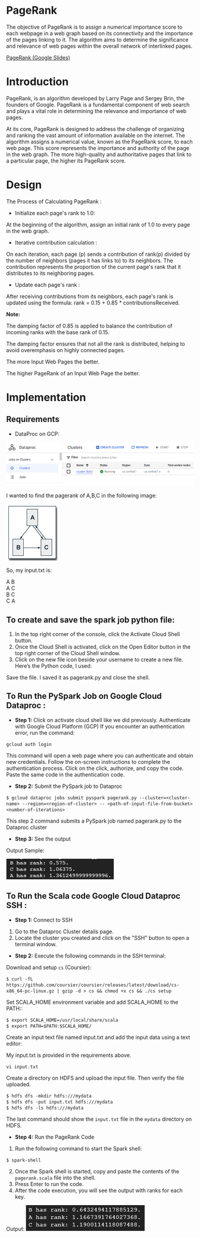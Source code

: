 # PageRank
The objective of PageRank is to assign a numerical importance score to each webpage in a web graph based on its connectivity and the importance of the pages linking to it. The algorithm aims to determine the significance and relevance of web pages within the overall network of interlinked pages.

 [PageRank (Google Slides)](https://docs.google.com/presentation/d/1IHXHAz43QLiH9H2HWAQXNT7e_2Lx1HDQ/edit?usp=sharing&ouid=100644709684739286941&rtpof=true&sd=true)
 
# Introduction

PageRank, is an algorithm developed by Larry Page and Sergey Brin, the founders of Google. PageRank is a fundamental component of web search and plays a vital role in determining the relevance and importance of web pages.

At its core, PageRank is designed to address the challenge of organizing and ranking the vast amount of information available on the internet. The algorithm assigns a numerical value, known as the PageRank score, to each web page. This score represents the importance and authority of the page in the web graph. The more high-quality and authoritative pages that link to a particular page, the higher its PageRank score.


# Design


The Process of Calculating PageRank :

* Initialize each page's rank to 1.0:

At the beginning of the algorithm, assign an initial rank of 1.0 to every page in the web graph.

* Iterative contribution calculation :

On each iteration, each page (p) sends a contribution of rank(p) divided by the number of neighbors (pages it has links to) to its neighbors.
The contribution represents the proportion of the current page's rank that it distributes to its neighboring pages.
* Update each page's rank :

After receiving contributions from its neighbors, each page's rank is updated using the formula: rank = 0.15 + 0.85 * contributionsReceived.

**Note:**

The damping factor of 0.85 is applied to balance the contribution of incoming ranks with the base rank of 0.15.

The damping factor ensures that not all the rank is distributed, helping to avoid overemphasis on highly connected pages.

The more Input Web Pages the better.

The higher PageRank of an Input Web Page the better.

# Implementation

## Requirements

* DataProc on GCP:

<img src="./img/cluster.png" alt="GCP" width="700"/>

I wanted to find the pagerank of A,B,C in the following image:

 <img src="./img/question.jpg" alt="GCP" />

So, my input.txt is:

A B <br>
A C <br>
B C <br>
C A <br>

## To create and save the spark job python file:
1. In the top right corner of the console, click the Activate Cloud Shell button.
2. Once the Cloud Shell is activated, click on the Open Editor button in the top right
corner of the Cloud Shell window.
3. Click on the new file icon beside your username to create a new file.
Here’s the Python code, I used:

Save the file. I saved it as pagerank.py and close the shell. 


## To Run the <b>PySpark</b> Job on Google Cloud Dataproc :

* **Step 1:** Click on activate cloud shell like we did previously. Authenticate with Google Cloud Platform (GCP)
If you encounter an authentication error, run the command:
```
gcloud auth login
```
This command will open a web page where you can authenticate and obtain new credentials.
Follow the on-screen instructions to complete the authentication process.
Click on the click, authorize, and copy the code. Paste the same code in the authentication
code.

* **Step 2:** Submit the PySpark job to Dataproc
```
$ gcloud dataproc jobs submit pyspark pagerank.py --cluster=<cluster-name> --region=<region-of-cluster> -- <path-of-input-file-from-bucket> <number-of-iterations>
```
This step 2 command submits a PySpark job named pagerank.py to the Dataproc cluster

* **Step 3:** See the output

Output Sample:

![Output](./img/output.png)

## To Run the <b>Scala </b> code Google Cloud Dataproc SSH :

* **Step 1:** Connect to SSH
1. Go to the Dataproc Cluster details page.
2. Locate the cluster you created and click on the "SSH" button to open a terminal window.

* **Step 2:** Execute the following commands in the SSH terminal:

Download and setup `cs` (Coursier):
```
$ curl -fL https://github.com/coursier/coursier/releases/latest/download/cs-x86_64-pc-linux.gz | gzip -d > cs && chmod +x cs && ./cs setup
```
Set SCALA_HOME environment variable and add SCALA_HOME to the PATH::
```
$ export SCALA_HOME=/usr/local/share/scala
$ export PATH=$PATH:$SCALA_HOME/
```
Create an input text file named input.txt and add the input data using a text editor:

My input.txt is provided in the requirements above.

```
vi input.txt
```
Create a directory on HDFS and upload the input file. Then verify the file uploaded.
``` 
$ hdfs dfs -mkdir hdfs:///mydata
$ hdfs dfs -put input.txt hdfs:///mydata
$ hdfs dfs -ls hdfs:///mydata 
```

The last command should show the `input.txt` file in the `mydata` directory on HDFS.

* **Step 4:** Run the PageRank Code
1. Run the following command to start the Spark shell:
```
$ spark-shell
```
2. Once the Spark shell is started, copy and paste the contents of the `pagerank.scala` file into the shell.
3. Press Enter to run the code.
4. After the code execution, you will see the output with ranks for each key.

Output: <img src="img/sc_output.png">
